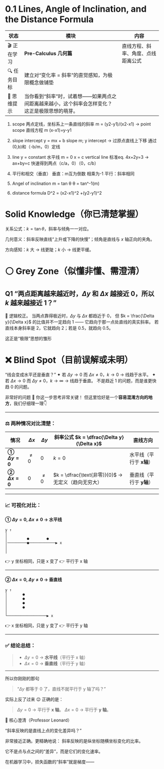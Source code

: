 # 0.1  Lines, Angle of Inclination, and the Distance Formula

| 状态      | 模块                                                | 内容                |
| ------- | ------------------------------------------------- | ----------------- |
| 🎬 正在学习 | **Pre-Calculus 几何篇**                              | 直线方程、斜率、角度、点线距离公式 |
| 🔍 任务目标 | 建立对“变化率 = 斜率”的直觉感知，为极限概念做铺垫                       |                   |
| 🧠 思维提示 | 当你看到“斜率”时，试着想——如果两点之间距离越来越小，这个斜率会怎样变化？这正是极限思想的萌芽。 |                   |

1. scope
两点定线，坐标系上一条直线的斜率
m = (y2-y1)/(x2-x1)
-> point scope 直线方程
m (x-x1)=y-y1 

2. slope intercept
y = mx + b
slope m; y intercept -> 过原点直线上下移
通过(0,b)和（-b/m，0）定线

3. line
y = constant 水平线 m = 0
x = c vertical line 
标准eq. 4x+2y=3 -> ax+by=c 快速得到两点（c/a，0）（0，c/b）

3. 平行和相交（垂直）
垂直：m互为倒数 相乘为-1
平行：斜率相同

4. Angel of inclination
m = tan θ
θ = tan^-1(m)

5. distance formula
D^2 = (x2-x1)^2 +(y2-y1)^2

# Solid Knowledge（你已清楚掌握）

关系公式：$k = \tan\theta$，斜率与倾角一一对应。

几何意义：斜率反映直线“上升或下降的快慢”；倾角是直线与 $x$ 轴正向的夹角。

方向感知：$k$ 大 → 线更陡；$k$ 小 → 线更平缓。

# ⚪ Grey Zone（似懂非懂、需澄清）

## Q1 “两点距离越来越近时，$\Delta y$ 和 $\Delta x$ 越接近 0，所以 $k$ 越来越接近 1？”

🔹 逻辑校正。
当两点靠得极近时，$\Delta y$ 与 $\Delta x$ 都趋近于 0，
但 $k = \frac{\Delta y}{\Delta x}$ 的比值并不一定趋向 1 ——
它趋向于那一点处直线的真实斜率。
若直线本身斜率是 2，它就趋向 2；若是 0.5，就趋向 0.5。

这正是“极限”思想的雏形	​

# ❌ Blind Spot（目前误解或未明）

“线会变成水平还是垂直？”
✦ 若 $\Delta y \to 0$ 而 $\Delta x \neq 0$，$k \to 0$ → 线趋于水平。
✦ 若 $\Delta x \to 0$ 而 $\Delta y \neq 0$，$k \to \infty$ → 线趋于垂直。
不是趋近 1 的问题，而是谁更快趋 0 的问题。

非常好的问题 🌟 你这一步思考非常关键！
但这里恰好是一个**容易混淆方向的地方**，我们仔细理一理👇

---

### ⚖️ 两种情况对比清楚：

| 情况                   | $\Delta x$ | $\Delta y$ | 斜率公式 $k = \dfrac{\Delta y}{\Delta x}$   | 直线方向            |
| -------------------- | ---------- | ---------- | --------------------------------------- | --------------- |
| **① $\Delta y = 0$** | $\neq 0$   | $0$        | $k = 0$                                 | 水平线（平行于 **x轴**） |
| **② $\Delta x = 0$** | $0$        | $\neq 0$   | $k = \dfrac{\text{非零}}{0}$ → 无定义（趋向无穷大） | 垂直线（平行于 **y轴**） |

---

### 📈 可视化对比：

#### ① $\Delta y = 0$, $\Delta x ≠ 0$ → 水平线

```
y ↑
│
│         ●        ●
│─────────●────────────▶ x
│
│
```

👉 y 坐标相同，只是 x 变了
👉 平行于 x 轴

---

#### ② $\Delta x = 0$, $\Delta y ≠ 0$ → 垂直线

```
y ↑
│       ●
│       ●
│       ●
│       ●
│
└──────────────────▶ x
```

👉 x 坐标相同，只是 y 变了
👉 平行于 y 轴

---

### ✅ 结论总结：

> * $\Delta y = 0$ → **水平线**（平行于 x 轴）
> * $\Delta x = 0$ → **垂直线**（平行于 y 轴）

---

所以你刚刚的那句

> “$\Delta y$ 都等于 0 了，直线不就平行于 y 轴了吗？”

实际上反了过来 😉
正确的是：

> $\Delta y = 0$ → 平行于 **x 轴**。
> $\Delta x = 0$ → 平行于 **y 轴**。

🧩 核心澄清（Professor Leonard）

“斜率反映的是直线上点的变化差异吗？”

非常接近正确。更精确地说：
斜率反映的是纵坐标随横坐标变化的比率。

它不是点与点之间的“差异”，而是它们的变化速率。

在机器学习中，损失函数的“斜率”就是梯度——